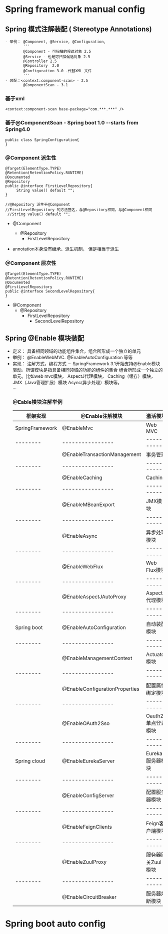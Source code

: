 # Spring framework manual config

## Spring 模式注解装配 ( Stereotype Annotations)
 ```- 定义： 一种用于声明在应用中扮演组件角色
 - 举例： @Component, @Service, @Configuration, 
         '''
         @Component - 可扫描的候选对象 2.5
         @Service - 也是可扫描候选对象 2.5
         @Controller 2.5
         @Repository  2.0
         @Configuration 3.0 -代替XML 文件
         '''
 - 装配：<context:component-scan> - 2.5
         @ComponentScan - 3.1
 ```
 
  ### 基于xml
 ```<context:annotation-config/>
 <context:component-scan base-package="com.***.***" />
 ```
 
  ### 基于@ComponentScan - Spring boot 1.0 --starts from Spring4.0
 ```@ComponentScan(basePackage="...")
 public class SpringConfiguration{
 }
 ```
 
  ### @Component 派生性
 ```
 @Target(ElementType.TYPE)
 @Retention(RetentionPolicy.RUNTIME)
 @Documented
 @Repository
 public @interface FirstLevelRepository{
      String value() default "";
 }
 
 //@Repository 派生于@Component
 //FirstLevelRepository 的方法签名，与@Repository相同，与@Component相同
  //String value() default "";
 ```
  * @Component
    * @Repository
      * FirstLevelRepository
 
  * annotation本身没有继承、派生机制， 但是相当于派生
  ### @Component 层次性
 ```
 @Target(ElementType.TYPE)
 @Retention(RetentionPolicy.RUNTIME)
 @Documented
 @FirstLevelRepository
 public @interface SecondLevelRepository{
 }
 ```
   * @Component
     * @Repository
       * FirstLevelRepository
         * SecondLevelRepository
 
 ## Spring @Enable 模块装配
  *  定义： 具备相同领域的功能组件集合，组合所形成一个独立的单元
  *  举例： @EnableWebMVC. @EnableAutoConfiguration 等等
  *  实现： 注解方式，编程方式
   ···
   SpringFramework 3.1开始支持@Enable模块驱动。所谓模块是指具备相同领域的功能的组件的集合
   组合所形成一个独立的单元。比如web mvc模块， AspectJ代理模块， Caching（缓存）模块，JMX（Java管理扩展）模块
   Async(异步处理）模块等。   
   ···
     ### @Eable模块注解举例
     框架实现 | @Enable注解模块 | 激活模块  
     --------|----------------|------------
     SpringFramework | @EnableMvc | Web MVC
     --------|----------------|------------
                     | @EnableTransactionManagement|事务管理
     --------|----------------|------------
                     | @EnableCaching|Caching
     --------|----------------|------------
                     | @EnableMBeanExport|JMX模块
     --------|----------------|------------
                     | @EnableAsync|异步处理模块
      --------|----------------|------------
                    | @EnableWebFlux|Web Flux模块
      --------|----------------|------------
                    | @EnableAspectJAutoProxy|AspectJ代理模块
     --------|----------------|------------
     Spring boot     | @EnableAutoConfiguration|自动装配模块
     --------|----------------|------------
                     | @EnableManagementContext|Actuator模块
     --------|----------------|------------
                     | @EnableConfigurationProperties|配置属性绑定模块
     --------|----------------|------------
                     | @EnableOAuth2Sso|Oauth2单点登录模块
     --------|----------------|------------
     Spring cloud    | @EnableEurekaServer | Eureka服务器模块
     --------|----------------|------------
                     | @EnableConfigServer | 配置服务器模块
     --------|----------------|------------
                     | @EnableFeignClients | Feign客户端模块
     --------|----------------|------------
                     | @EnableZuulProxy | 服务器网关Zuul模块
     --------|----------------|------------
                     | @EnableCircuitBreaker | 服务器熔断模块
                     
     
 
# Spring boot auto config
